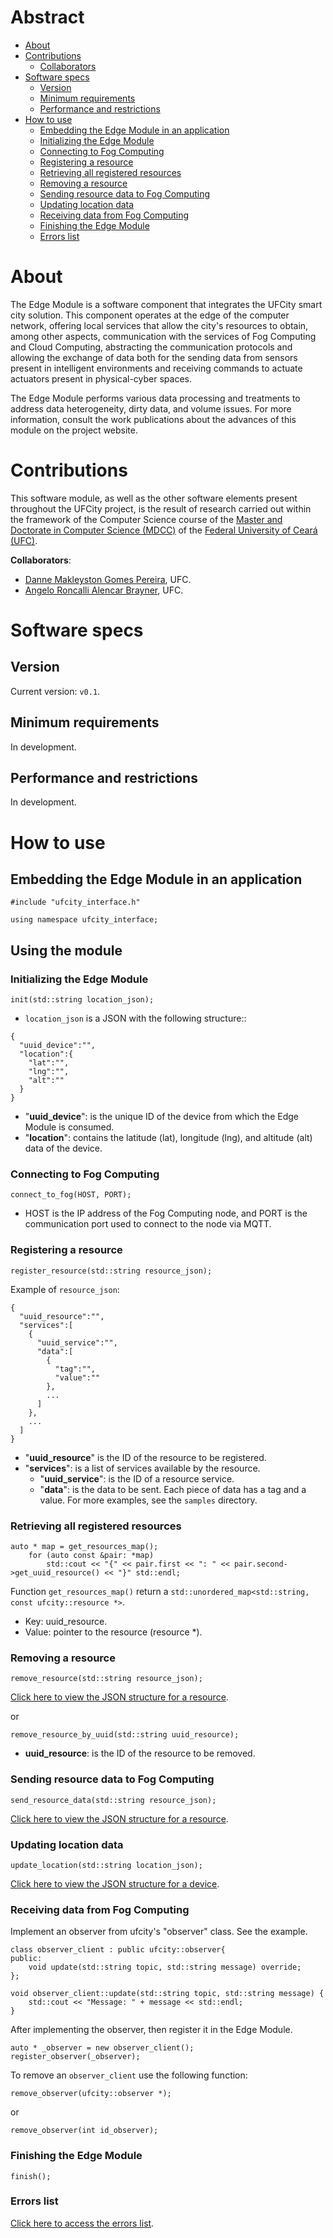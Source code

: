 # Abstract
* [About](#anchor_about)
* [Contributions](#anchor_contributions)
  * [Collaborators](#anchor_colab)
* [Software specs](#anchor_especifications)
  * [Version](#anchor_version)
  * [Minimum requirements](#anchor_minimum_requirements)
  * [Performance and restrictions](#anchor_restrictions)
* [How to use](#anchor_usage)
  * [Embedding the Edge Module in an application](#anchor_include)
  * [Initializing the Edge Module](#anchor_init)
  * [Connecting to Fog Computing](#anchor_connecting_to_fog_computing)
  * [Registering a resource](#anchor_registering_resoruce)
  * [Retrieving all registered resources](#anchor_get_resources)
  * [Removing a resource](#anchor_removing_resource)
  * [Sending resource data to Fog Computing](#anchor_send_resource_data)
  * [Updating location data](#anchor_location_data)
  * [Receiving data from Fog Computing](#anchor_receive_command_data)
  * [Finishing the Edge Module](#anchor_finishing_edge_module)
  * [Errors list](#anchor_error_list)

[//]: # (* [Abordagens e tecnologias utilizadas]&#40;#anchor_enable_tools&#41;)

[//]: # (  * [Semântica]&#40;#anchor_semantic&#41;)

[//]: # (  * [Limpeza de dados]&#40;#anchor_data_cleasing&#41;)

[//]: # (  * [Filtro e agrupamento de dados]&#40;#anchor_aggregation&#41;)

[//]: # (  * [Compressor de mensagens]&#40;#anchor_compression&#41;)

[//]: # (  * [Procolo de comunicação]&#40;#anchor_protocol&#41;)

[//]: # (  * [Políticas de segurança]&#40;#anchor_security&#41;)

[//]: # (* [Licenças]&#40;#anchor_licenses&#41;)

# About <a id="anchor_about"></a>
The Edge Module is a software component that integrates the UFCity smart city solution. This component operates at the edge of the computer network, offering local services that allow the city's resources to obtain, among other aspects, communication with the services of Fog Computing and Cloud Computing, abstracting the communication protocols and allowing the exchange of data both for the sending data from sensors present in intelligent environments and receiving commands to actuate actuators present in physical-cyber spaces.

The Edge Module performs various data processing and treatments to address data heterogeneity, dirty data, and volume issues. For more information, consult the work publications about the advances of this module on the project website.

# Contributions <a id="anchor_contributions"></a>
This software module, as well as the other software elements present throughout the UFCity project, is the result of research carried out within the framework of the Computer Science course of the [Master and Doctorate in Computer Science (MDCC)](http://www.mdcc.ufc.br/) of the [Federal University of Ceará (UFC)](https://www.ufc.br/).

**Collaborators**: <a id="anchor_colab"></a>

* [Danne Makleyston Gomes Pereira](http://lattes.cnpq.br/2002489019346835), UFC.
* [Angelo Roncalli Alencar Brayner](http://lattes.cnpq.br/3895469714548887), UFC.

# Software specs <a id="anchor_especifications"></a>
## Version
Current version: `v0.1`.

## Minimum requirements <a id="anchor_minimum_riquerements"></a>
In development.

## Performance and restrictions <a id="anchor_restrictions"></a>
In development.

# How to use <a id="anchor_usage"></a>
## Embedding the Edge Module in an application <a id="anchor_include"></a>
```
#include "ufcity_interface.h"

using namespace ufcity_interface;
```

## Using the module  
### Initializing the Edge Module <a id="anchor_init"></a>
```
init(std::string location_json);
```
* `location_json` is a JSON with the following structure::<a id="anchor_location_json"></a>
```
{
  "uuid_device":"",
  "location":{
    "lat":"",
    "lng":"",
    "alt":""
  }
}
```
* "**uuid_device**": is the unique ID of the device from which the Edge Module is consumed.
* "**location**": contains the latitude (lat), longitude (lng), and altitude (alt) data of the device. 

### Connecting to Fog Computing <a id="anchor_connecting_to_fog_computing"></a>

```
connect_to_fog(HOST, PORT);
```
* HOST is the IP address of the Fog Computing node, and PORT is the communication port used to connect to the node via MQTT.

### Registering a resource <a id="anchor_registering"></a>
```
register_resource(std::string resource_json);
```
Example of `resource_json`:<a id="anchor_resource_json"></a> 
``` 
{
  "uuid_resource":"",
  "services":[
    {
      "uuid_service":"",
      "data":[
        {
          "tag":"",
          "value":""
        },
        ...
      ]
    },
    ...
  ]
}
```
* "**uuid_resource**" is the ID of the resource to be registered.
* "**services**": is a list of services available by the resource.
  * "**uuid_service**": is the ID of a resource service.
  * "**data**": is the data to be sent. Each piece of data has a tag and a value. For more examples, see the ```samples``` directory.

### Retrieving all registered resources <a id="anchor_get_resources"></a>
```
auto * map = get_resources_map();
    for (auto const &pair: *map) 
        std::cout << "{" << pair.first << ": " << pair.second->get_uuid_resource() << "}" std::endl;
```
Function ```get_resources_map()``` return a ```std::unordered_map<std::string, const ufcity::resource *>```.
* Key: uuid_resource.
* Value: pointer to the resource (resource *).

### Removing a resource <a id="anchor_removing"></a>
```
remove_resource(std::string resource_json);
```
[Click here to view the JSON structure for a resource](#anchor_resource_json).

or
```
remove_resource_by_uuid(std::string uuid_resource);
```
* **uuid_resource**: is the ID of the resource to be removed.
### Sending resource data to Fog Computing <a id="anchor_send_resource_data"></a>
```
send_resource_data(std::string resource_json);
```
[Click here to view the JSON structure for a resource](#anchor_resource_json).

### Updating location data <a id="anchor_location_data"></a>
```
update_location(std::string location_json);
```
[Click here to view the JSON structure for a device](#anchor_init).

### Receiving data from Fog Computing <a id="anchor_receive_command_data"></a>
Implement an observer from ufcity's "observer" class. See the example.

```
class observer_client : public ufcity::observer{
public:
    void update(std::string topic, std::string message) override;
};

void observer_client::update(std::string topic, std::string message) {
    std::cout << "Message: " + message << std::endl;
}
```
After implementing the observer, then register it in the Edge Module.
```
auto * _observer = new observer_client();
register_observer(_observer);
```
To remove an ```observer_client``` use the following function:
```
remove_observer(ufcity::observer *);
```
or
```
remove_observer(int id_observer);
```
### Finishing the Edge Module <a id="anchor_finishing_edge_module"></a>
```
finish();
```
### Errors list <a id="anchor_error_list"></a>
[Click here to access the errors list](error/error_list.h).
